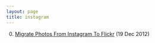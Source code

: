 ```yaml
---
layout: page
title: instagram
---
```


0. [Migrate Photos From Instagram To Flickr](/bookmark/2012/12/19/instagram-flickr.html) (19 Dec 2012) 
